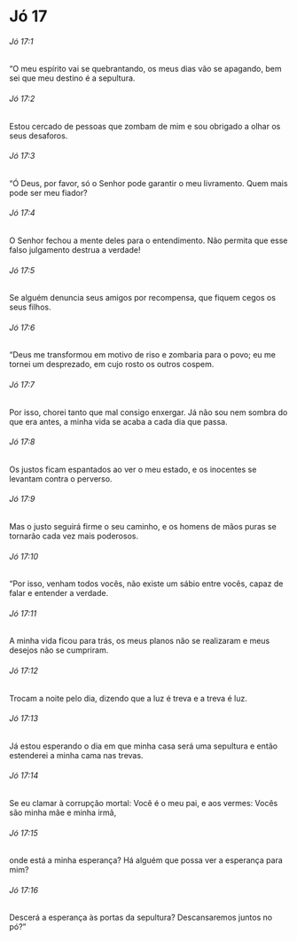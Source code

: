 # Jó 17

###### Jó 17:1

“O meu espírito vai se quebrantando, os meus dias vão se apagando, bem sei que meu destino é a sepultura.

###### Jó 17:2

Estou cercado de pessoas que zombam de mim e sou obrigado a olhar os seus desaforos.

###### Jó 17:3

“Ó Deus, por favor, só o Senhor pode garantir o meu livramento. Quem mais pode ser meu fiador?

###### Jó 17:4

O Senhor fechou a mente deles para o entendimento. Não permita que esse falso julgamento destrua a verdade!

###### Jó 17:5

Se alguém denuncia seus amigos por recompensa, que fiquem cegos os seus filhos.

###### Jó 17:6

“Deus me transformou em motivo de riso e zombaria para o povo; eu me tornei um desprezado, em cujo rosto os outros cospem.

###### Jó 17:7

Por isso, chorei tanto que mal consigo enxergar. Já não sou nem sombra do que era antes, a minha vida se acaba a cada dia que passa.

###### Jó 17:8

Os justos ficam espantados ao ver o meu estado, e os inocentes se levantam contra o perverso.

###### Jó 17:9

Mas o justo seguirá firme o seu caminho, e os homens de mãos puras se tornarão cada vez mais poderosos.

###### Jó 17:10

“Por isso, venham todos vocês, não existe um sábio entre vocês, capaz de falar e entender a verdade.

###### Jó 17:11

A minha vida ficou para trás, os meus planos não se realizaram e meus desejos não se cumpriram.

###### Jó 17:12

Trocam a noite pelo dia, dizendo que a luz é treva e a treva é luz.

###### Jó 17:13

Já estou esperando o dia em que minha casa será uma sepultura e então estenderei a minha cama nas trevas.

###### Jó 17:14

Se eu clamar à corrupção mortal: Você é o meu pai, e aos vermes: Vocês são minha mãe e minha irmã,

###### Jó 17:15

onde está a minha esperança? Há alguém que possa ver a esperança para mim?

###### Jó 17:16

Descerá a esperança às portas da sepultura? Descansaremos juntos no pó?”

